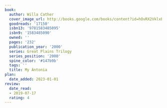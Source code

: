 ```yaml
---
book:
  author: Willa Cather
  cover_image_url: http://books.google.com/books/content?id=hOvRX2VklxEC&printsec=frontcover&img=1&zoom=1&edge=curl&source=gbs_api
  goodreads: '17150'
  isbn13: '9781583485095'
  isbn9: '1583485090'
  owned: ''
  pages: '232'
  publication_year: '2000'
  series: Great Plains Trilogy
  series_position: '2000'
  spine_color: '#147b9b'
  tags: ''
  title: My Ántonia
plan:
  date_added: 2023-01-01
review:
  date_read:
  - 2019-07-17
  rating: 4
---
```

